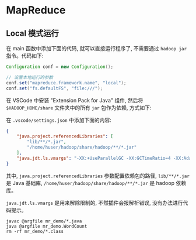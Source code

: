 
# MapReduce

## Local 模式运行

在 main 函数中添加下面的代码, 就可以直接运行程序了, 不需要通过 `hadoop jar` 指令。代码如下:

```java
Configuration conf = new Configuration();

// 设置本地运行的参数
conf.set("mapreduce.framework.name", "local");
conf.set("fs.defaultFS", "file:///");
```

在 VSCode 中安装 "Extension Pack for Java" 组件, 然后将 `$HADOOP_HOME/share` 文件夹中的所有 `jar` 包作为依赖, 方式如下:

在 `.vscode/settings.json` 中添加下面的内容:

```json
{
    "java.project.referencedLibraries": [
        "lib/**/*.jar",
        "/home/huser/hadoop/share/hadoop/**/*.jar"
    ],
    "java.jdt.ls.vmargs": "-XX:+UseParallelGC -XX:GCTimeRatio=4 -XX:AdaptiveSizePolicyWeight=90 -Dsun.zip.disableMemoryMapping=true -Xmx2G -Xms100m -Xlog:disable"
}
```

其中, `java.project.referencedLibraries` 参数配置依赖包的路径, `lib/**/*.jar` 是 Java 基础库, `/home/huser/hadoop/share/hadoop/**/*.jar` 是 hadoop 依赖库。

`java.jdt.ls.vmargs` 是用来解除限制的, 不然插件会报解析错误, 没有办法进行代码提示。

```shell
javac @argfile mr_demo/*.java
java @argfile mr_demo.WordCount
rm -rf mr_demo/*.class
```

